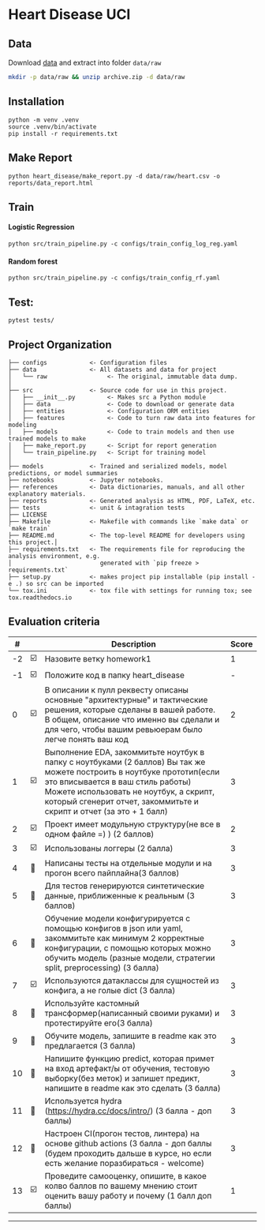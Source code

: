 Heart Disease UCI
==============================

## Data

Download [data](https://www.kaggle.com/ronitf/heart-disease-uci) and extract into folder `data/raw`

```bash
mkdir -p data/raw && unzip archive.zip -d data/raw
```

## Installation 
~~~
python -m venv .venv
source .venv/bin/activate
pip install -r requirements.txt
~~~

## Make Report 
~~~
python heart_disease/make_report.py -d data/raw/heart.csv -o reports/data_report.html
~~~

## Train
#### Logistic Regression
~~~
python src/train_pipeline.py -c configs/train_config_log_reg.yaml
~~~
#### Random forest
~~~
python src/train_pipeline.py -c configs/train_config_rf.yaml
~~~
## Test:
~~~
pytest tests/
~~~

## Project Organization


    ├── configs            <- Configuration files
    ├── data               <- All datasets and data for project
    │   └── raw                 <- The original, immutable data dump.
    │
    ├── src                <- Source code for use in this project.
    │   ├── __init__.py         <- Makes src a Python module
    │   ├── data                <- Code to download or generate data
    │   ├── entities            <- Configuration ORM entities
    │   ├── features            <- Code to turn raw data into features for modeling
    │   ├── models              <- Code to train models and then use trained models to make
    │   ├── make_report.py      <- Script for report generation
    │   └── train_pipeline.py   <- Script for training model
    │
    ├── models             <- Trained and serialized models, model predictions, or model summaries
    ├── notebooks          <- Jupyter notebooks.
    ├── references         <- Data dictionaries, manuals, and all other explanatory materials.
    ├── reports            <- Generated analysis as HTML, PDF, LaTeX, etc.
    ├── tests              <- unit & intagration tests
    ├── LICENSE
    ├── Makefile           <- Makefile with commands like `make data` or `make train`
    ├── README.md          <- The top-level README for developers using this project.│
    ├── requirements.txt   <- The requirements file for reproducing the analysis environment, e.g.
    │                         generated with `pip freeze > requirements.txt`
    ├── setup.py           <- makes project pip installable (pip install -e .) so src can be imported
    └── tox.ini            <- tox file with settings for running tox; see tox.readthedocs.io


## Evaluation criteria

| # |  | Description | Score |
| --- | --- | --- | --- |
| -2 | :ballot_box_with_check: | Назовите ветку homework1 | 1 |
| -1 | :ballot_box_with_check: | Положите код в папку heart_disease | - |
| 0 | :ballot_box_with_check: | В описании к пулл реквесту описаны основные "архитектурные" и тактические решения, которые сделаны в вашей работе. В общем, описание что именно вы сделали и для чего, чтобы вашим ревьюерам было легче понять ваш код | 2 |
| 1 | :ballot_box_with_check:| Выполнение EDA, закоммитьте ноутбук в папку с ноутбуками (2 баллов) Вы так же можете построить в ноутбуке прототип(если это вписывается в ваш стиль работы) Можете использовать не ноутбук, а скрипт, который сгенерит отчет, закоммитьте и скрипт и отчет (за это + 1 балл) | 3 |
| 2 | :ballot_box_with_check: | Проект имеет модульную структуру(не все в одном файле =) ) (2 баллов) | 2 |
| 3 | :ballot_box_with_check: | Использованы логгеры (2 балла) | 3 |
| 4 | :black_square_button: | Написаны тесты на отдельные модули и на прогон всего пайплайна(3 баллов) | 3 |
| 5 | :black_square_button: | Для тестов генерируются синтетические данные, приближенные к реальным (3 баллов) | 3 |
| 6 | :black_square_button: | Обучение модели конфигурируется с помощью конфигов в json или yaml, закоммитьте как минимум 2 корректные конфигурации, с помощью которых можно обучить модель (разные модели, стратегии split, preprocessing) (3 балла) | 3 | 
| 7 | :ballot_box_with_check: | Используются датаклассы для сущностей из конфига, а не голые dict (3 балла) | 3 |
| 8 | :black_square_button: | Используйте кастомный трансформер(написанный своими руками) и протестируйте его(3 балла) | 3 |
| 9 | :black_square_button: | Обучите модель, запишите в readme как это предлагается (3 балла) | 3 |
| 10 | :black_square_button: |Напишите функцию predict, которая примет на вход артефакт/ы от обучения, тестовую выборку(без меток) и запишет предикт, напишите в readme как это сделать (3 балла) | 3 |
| 11 | :black_square_button: | Используется hydra  (https://hydra.cc/docs/intro/) (3 балла - доп баллы) | 3 |
| 12 | :black_square_button: | Настроен CI(прогон тестов, линтера) на основе github actions  (3 балла - доп баллы (будем проходить дальше в курсе, но если есть желание поразбираться - welcome) | 3 | 
| 13 | :ballot_box_with_check: | Проведите самооценку, опишите, в какое колво баллов по вашему мнению стоит оценить вашу работу и почему (1 балл доп баллы) | 1 |
------------

